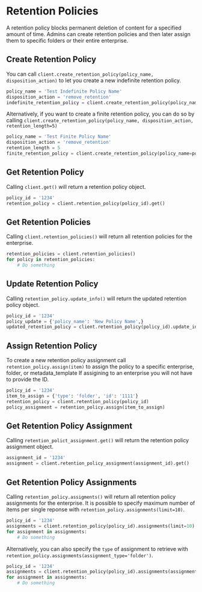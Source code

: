 Retention Policies
==================

A retention policy blocks permanent deletion of content for a specified amount of time. Admins can create retention policies and then later assign them to specific folders or their entire enterprise.

Create Retention Policy
-----------------------

You can call `client.create_retention_policy(policy_name, disposition_action)` to let you create a new indefinite retention policy.

```python
policy_name = 'Test Indefinite Policy Name'
disposition_action = 'remove_retention'
indefinite_retention_policy = client.create_retention_policy(policy_name, disposition_action)
```

Alternatively, if you want to create a finite retention policy, you can do so by calling `client.create_retention_policy(policy_name, disposition_action, retention_length=5)`

```python
policy_name = 'Test Finite Policy Name'
disposition_action = 'remove_retention'
retention_length = 5
finite_retention_policy = client.create_retention_policy(policy_name=policy_name, disposition_action=disposition_action, retention_length=retention_length)
```

Get Retention Policy
--------------------

Calling `client.get()` will return a retention policy object.

```python
policy_id = '1234'
retention_policy = client.retention_policy(policy_id).get()
```

Get Retention Policies
----------------------

Calling `client.retention_policies()` will return all retention policies for the enterprise.

```python
retention_policies = client.retention_policies()
for policy in retention_policies:
    # Do something
```

Update Retention Policy
-----------------------

Calling `retention_policy.update_info()` will return the updated retention policy object.

```python
policy_id = '1234'
policy_update = {'policy_name': 'New Policy Name',}
updated_retention_policy = client.retention_policy(policy_id).update_info(policy_update)
```

Assign Retention Policy
-----------------------

To create a new retention policy assignment call `retention_policy.assign(item)` to assign the policy to a specific enterprise, 
folder, or metadata_template If assigining to an enterprise you will not have to provide the ID.

```python
policy_id = '1234'
item_to_assign = {'type': 'folder', 'id': '1111'}
retention_policy = client.retention_policy(policy_id)
policy_assignment = retention_policy.assign(item_to_assign)
```

Get Retention Policy Assignment
-------------------------------

Calling `retention_polict_assignment.get()` will return the retention policy assignment object.

```python
assignment_id = '1234'
assignment = client.retention_policy_assignment(assignment_id).get()
```

Get Retention Policy Assignments
--------------------------------

Calling `retention_policy.assigments()` will return all retention policy assignments for the enterprise. It is possible to specify maximum number of items per single reponse with
`retention_policy.assignments(limit=10)`.

```python
policy_id = '1234'
assignments = client.retention_policy(policy_id).assignments(limit=10)
for assignment in assignments:
    # Do something
```

Alternatively, you can also specify the `type` of assignment to retrieve with `retention_policy.assignments(assignment_type='folder')`.

```python
policy_id = '1234'
assignments = client.retention_policy(policy_id).assignments(assignment_type='folder', limit=10)
for assignment in assignments:
    # Do something
```
